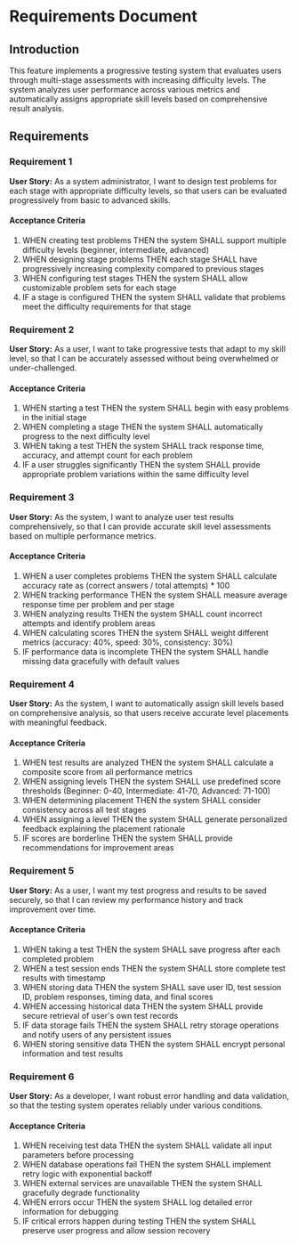# Requirements Document

## Introduction

This feature implements a progressive testing system that evaluates users through multi-stage assessments with increasing difficulty levels. The system analyzes user performance across various metrics and automatically assigns appropriate skill levels based on comprehensive result analysis.

## Requirements

### Requirement 1

**User Story:** As a system administrator, I want to design test problems for each stage with appropriate difficulty levels, so that users can be evaluated progressively from basic to advanced skills.

#### Acceptance Criteria

1. WHEN creating test problems THEN the system SHALL support multiple difficulty levels (beginner, intermediate, advanced)
2. WHEN designing stage problems THEN each stage SHALL have progressively increasing complexity compared to previous stages
3. WHEN configuring test stages THEN the system SHALL allow customizable problem sets for each stage
4. IF a stage is configured THEN the system SHALL validate that problems meet the difficulty requirements for that stage

### Requirement 2

**User Story:** As a user, I want to take progressive tests that adapt to my skill level, so that I can be accurately assessed without being overwhelmed or under-challenged.

#### Acceptance Criteria

1. WHEN starting a test THEN the system SHALL begin with easy problems in the initial stage
2. WHEN completing a stage THEN the system SHALL automatically progress to the next difficulty level
3. WHEN taking a test THEN the system SHALL track response time, accuracy, and attempt count for each problem
4. IF a user struggles significantly THEN the system SHALL provide appropriate problem variations within the same difficulty level

### Requirement 3

**User Story:** As the system, I want to analyze user test results comprehensively, so that I can provide accurate skill level assessments based on multiple performance metrics.

#### Acceptance Criteria

1. WHEN a user completes problems THEN the system SHALL calculate accuracy rate as (correct answers / total attempts) * 100
2. WHEN tracking performance THEN the system SHALL measure average response time per problem and per stage
3. WHEN analyzing results THEN the system SHALL count incorrect attempts and identify problem areas
4. WHEN calculating scores THEN the system SHALL weight different metrics (accuracy: 40%, speed: 30%, consistency: 30%)
5. IF performance data is incomplete THEN the system SHALL handle missing data gracefully with default values

### Requirement 4

**User Story:** As the system, I want to automatically assign skill levels based on comprehensive analysis, so that users receive accurate level placements with meaningful feedback.

#### Acceptance Criteria

1. WHEN test results are analyzed THEN the system SHALL calculate a composite score from all performance metrics
2. WHEN assigning levels THEN the system SHALL use predefined score thresholds (Beginner: 0-40, Intermediate: 41-70, Advanced: 71-100)
3. WHEN determining placement THEN the system SHALL consider consistency across all test stages
4. WHEN assigning a level THEN the system SHALL generate personalized feedback explaining the placement rationale
5. IF scores are borderline THEN the system SHALL provide recommendations for improvement areas

### Requirement 5

**User Story:** As a user, I want my test progress and results to be saved securely, so that I can review my performance history and track improvement over time.

#### Acceptance Criteria

1. WHEN taking a test THEN the system SHALL save progress after each completed problem
2. WHEN a test session ends THEN the system SHALL store complete test results with timestamp
3. WHEN storing data THEN the system SHALL save user ID, test session ID, problem responses, timing data, and final scores
4. WHEN accessing historical data THEN the system SHALL provide secure retrieval of user's own test records
5. IF data storage fails THEN the system SHALL retry storage operations and notify users of any persistent issues
6. WHEN storing sensitive data THEN the system SHALL encrypt personal information and test results

### Requirement 6

**User Story:** As a developer, I want robust error handling and data validation, so that the testing system operates reliably under various conditions.

#### Acceptance Criteria

1. WHEN receiving test data THEN the system SHALL validate all input parameters before processing
2. WHEN database operations fail THEN the system SHALL implement retry logic with exponential backoff
3. WHEN external services are unavailable THEN the system SHALL gracefully degrade functionality
4. WHEN errors occur THEN the system SHALL log detailed error information for debugging
5. IF critical errors happen during testing THEN the system SHALL preserve user progress and allow session recovery